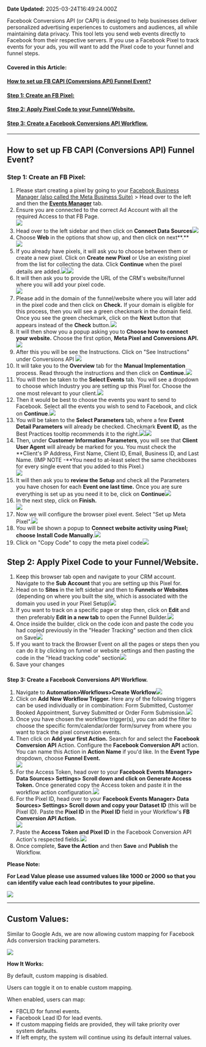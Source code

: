 **Date Updated:** 2025-03-24T16:49:24.000Z

Facebook Conversions API (or CAPI) is designed to help businesses deliver personalized advertising experiences to customers and audiences, all while maintaining data privacy. This tool lets you send web events directly to Facebook from their respective servers. If you use a Facebook Pixel to track events for your ads, you will want to add the Pixel code to your funnel and funnel steps.

  
#### **Covered in this Article:**

#### [**How to set up FB CAPI (Conversions API) Funnel Event?**](#How-to-set-up-FB-CAPI-%28Conversions-API%29-Funnel-Event?)

#### [Step 1: Create an FB Pixel:](#Step-1%3A-Create-an-FB-Pixel%3A)

#### [Step 2: Apply Pixel Code to your Funnel/Website.](#Step-2%3A-Apply-Pixel-Code-to-your-Funnel/Website.)

#### [Step 3: Create a Facebook Conversions API Workflow.](#Step-3%3A-Create-a-Facebook-Conversions-API-Workflow.)
  
  
---

## **How to set up FB CAPI (Conversions API) Funnel Event?**

### **Step 1: Create an FB Pixel:**

  
1. Please start creating a pixel by going to your [Facebook Business Manager (also called the Meta Business Suite)](http://business.facebook.com) \> Head over to the left and then the **[Events Manager](https://www.facebook.com/events%5Fmanager2/)** tab.
2. Ensure you are connected to the correct Ad Account with all the required Access to that FB Page.  
![](https://s3.amazonaws.com/cdn.freshdesk.com/data/helpdesk/attachments/production/48284070737/original/AFb9bOXlqhbRRlui5ZOjvh_Ry7MYiUeFaQ.png?1677521079)
3. Head over to the left sidebar and then click on **Connect Data Sources![](https://s3.amazonaws.com/cdn.freshdesk.com/data/helpdesk/attachments/production/48284518426/original/vpJQuXlQ-fkLtQlkuMXpv-MYw6ymdVS3Ug.png?1677678141)**
4. Choose **Web** in the options that show up, and then click on next**.**  
![](https://s3.amazonaws.com/cdn.freshdesk.com/data/helpdesk/attachments/production/155031423162/original/o_ZF2cyQyA9qLqbmCcAB4FnSrMwgM_mZVA.png?1724244130)
5. If you already have pixels, it will ask you to choose between them or create a new pixel. Click on **Create new Pixel** or Use an existing pixel from the list for collecting the data. Click **Continue** when the pixel details are added.![](https://s3.amazonaws.com/cdn.freshdesk.com/data/helpdesk/attachments/production/48284072690/original/qgMYOqAYudCL0t2rtYthWAkL4dYkgKtGTw.png?1677521908)![](https://s3.amazonaws.com/cdn.freshdesk.com/data/helpdesk/attachments/production/48289558054/original/bJeFGIeh-ZoGTd2Tb-3fON8lBJOKZVrzmw.png?1679940937)
6. It will then ask you to provide the URL of the CRM's website/funnel where you will add your pixel code.  
![](https://s3.amazonaws.com/cdn.freshdesk.com/data/helpdesk/attachments/production/48289558739/original/PAF__5OhEXarHQx5f1VRZQ0TZlm-vIbsgw.png?1679941181)
7. Please add in the domain of the funnel/website where you will later add in the pixel code and then click on **Check.** If your domain is eligible for this process, then you will see a green checkmark in the domain field. Once you see the green checkmark, click on the **Next** button that appears instead of the **Check** button.![](https://s3.amazonaws.com/cdn.freshdesk.com/data/helpdesk/attachments/production/155031423710/original/veyxXsSA6Fng_0nJJ-h34zDLk_G0T6pHwg.png?1724244460)
8. It will then show you a popup asking you to **Choose how to connect your website.** Choose the first option, **Meta Pixel and Conversions API.![](https://s3.amazonaws.com/cdn.freshdesk.com/data/helpdesk/attachments/production/155031423772/original/2XKJ_iM3ak-QJYnGV9iaEabCoJ7BRz3YrQ.png?1724244493)**
9. After this you will be see the Instructions. Click on "See Instructions" under Conversions API **![](https://s3.amazonaws.com/cdn.freshdesk.com/data/helpdesk/attachments/production/155031423901/original/XVw12VjtzU_VoAP_6bxCjCNv6rLP6dILvA.png?1724244584)**
10. It will take you to the **Overview** tab for the **Manual Implementation** process. Read through the instructions and then click on **Continue.![](https://s3.amazonaws.com/cdn.freshdesk.com/data/helpdesk/attachments/production/155031424024/original/hiVjRqpxZCO_lViZiYsnTLm4ZXEmVGnAzA.png?1724244660)**
11. You will then be taken to the **Select Events** tab. You will see a dropdown to choose which Industry you are setting up this Pixel for. Choose the one most relevant to your client.![](https://s3.amazonaws.com/cdn.freshdesk.com/data/helpdesk/attachments/production/155031424282/original/nM0VnSjCU1DEyuvCgbr5GGwT6QoDPYGu5g.png?1724244784)
12. Then it would be best to choose the events you want to send to Facebook. Select all the events you wish to send to Facebook, and click on **Continue**.![](https://s3.amazonaws.com/cdn.freshdesk.com/data/helpdesk/attachments/production/155031424238/original/CRl1a7eHHek535QvXq7QhCP5BFmrWYaPkg.png?1724244768)
13. You will be taken to the **Select Parameters** tab, where a few **Event Detail Parameters** will already be checked. Checkmark **Event ID,** as the Best Practices tooltip recommends it to the right.![](https://s3.amazonaws.com/cdn.freshdesk.com/data/helpdesk/attachments/production/155031424309/original/CHbZI63v1OjLOi_Ha7h6oHqyfTj0LVvOuQ.png?1724244811)![](https://s3.amazonaws.com/cdn.freshdesk.com/data/helpdesk/attachments/production/155031424379/original/McMYaiuIvhk2Q6px-7hY3s_a_EaRqfbWJA.png?1724244863)
14. Then, under **Customer Information Parameters**, you will see that **Client User Agent** will already be marked for you. You must check the **Client's IP Address, First Name, Client ID, Email, Business ID, and Last Name. (IMP NOTE -**You need to at-least select the same checkboxes for every single event that you added to this Pixel.)  
![](https://s3.amazonaws.com/cdn.freshdesk.com/data/helpdesk/attachments/production/155031424583/original/FeAiafdKndcnOzPuYaRsELSlYdmsKUSQqw.png?1724244990)
15. It will then ask you to **review the Setup** and check all the Parameters you have chosen for each **Event one last time.** Once you are sure everything is set up as you need it to be, click on **Continue![](https://s3.amazonaws.com/cdn.freshdesk.com/data/helpdesk/attachments/production/155031424785/original/WeAtZHPMuprCiu9Ut7Rm-FXrPifGfMrvhQ.jpeg?1724245080)**
16. In the next step, click on **Finish.**  
**![](https://s3.amazonaws.com/cdn.freshdesk.com/data/helpdesk/attachments/production/155031424804/original/ZF7ymYlO_hwJVYNgOe1F70jwjVg4FoAolA.png?1724245108)**
17. Now we will configure the browser pixel event. Select "Set up Meta Pixel".![](https://s3.amazonaws.com/cdn.freshdesk.com/data/helpdesk/attachments/production/155032148487/original/18Tq2VZt6EEZr6XOi9J4hVWjJlR_INnAeg.png?1725362743)
18. You will be shown a popup to **Connect website activity using Pixel; choose** **Install Code Manually**.![](https://s3.amazonaws.com/cdn.freshdesk.com/data/helpdesk/attachments/production/155032148583/original/-1I2AK9MpfruM7VYj8molxfqlhrpJF4FrA.png?1725362799)
19. Click on "Copy Code" to copy the meta pixel code![](https://s3.amazonaws.com/cdn.freshdesk.com/data/helpdesk/attachments/production/155032148600/original/OrLfiaNSvaZ4Bc4xMlmbiSB-rwcPXZa2VQ.png?1725362818)

###   

###   

## **Step 2: Apply Pixel Code to your Funnel/Website.**

1. Keep this browser tab open and navigate to your CRM account. Navigate to the **Sub** **Account** that you are setting up this Pixel for.
2. Head on to **Sites** in the left sidebar and then to **Funnels or Websites** (depending on where you built the site, which is associated with the domain you used in your Pixel Setup)![](https://s3.amazonaws.com/cdn.freshdesk.com/data/helpdesk/attachments/production/155032148908/original/7GdEB-pnC5XOcG6GQavHzbCNRMzbKgf-Wg.png?1725362991)
3. If you want to track on a specific page or step then, click on **Edit** and then preferably **Edit in a new tab** to open the Funnel Builder.**![](https://s3.amazonaws.com/cdn.freshdesk.com/data/helpdesk/attachments/production/155032149047/original/MeKMG4wy-FOm_6pRtYT2BZZbQU3NPfou_Q.png?1725363100)**
4. Once inside the builder, click on the code icon and paste the code you had copied previously in the "Header Tracking" section and then click on Save![](https://s3.amazonaws.com/cdn.freshdesk.com/data/helpdesk/attachments/production/155032149385/original/mEKP3Yv7hEmyp1blhUXtHd2fPdpq21S8wQ.png?1725363273)
5. If you want to track the Browser Event on all the pages or steps then you can do it by clicking on funnel or website settings and then pasting the code in the "Head tracking code" section![](https://s3.amazonaws.com/cdn.freshdesk.com/data/helpdesk/attachments/production/155032149705/original/-I69P-F4mIuQBcBpvAgRIT0QdTJSzLAnAA.png?1725363421)
6. Save your changes

###   
**Step 3: Create a Facebook Conversions API Workflow.**

1. Navigate to **Automation>Workflows>Create Workflow![](https://s3.amazonaws.com/cdn.freshdesk.com/data/helpdesk/attachments/production/155032150008/original/v-sU1upHoO-x9IGa4HLW6eW2dhwxPdAS4A.png?1725363584)**
2. Click on **Add New Workflow Trigger.** Here any of the following triggers can be used individually or in combination: Form Submitted, Customer Booked Appointment, Survey Submitted or Order Form Submission.**![](https://s3.amazonaws.com/cdn.freshdesk.com/data/helpdesk/attachments/production/155032150362/original/awZeptMVjJbwk_PPtS5jOvhQjl_kaXI21Q.png?1725363773)**
3. Once you have chosen the workflow trigger(s), you can add the filter to choose the specific form/calendar/order form/survey from where you want to track the pixel conversion events.
4. Then click on **Add your first Action.** Search for and select the **Facebook Conversion API** Action. Configure the **Facebook Conversion API** action. You can name this Action in **Action Name** if you'd like. In the **Event Type** dropdown, choose **Funnel Event.**  
![](https://s3.amazonaws.com/cdn.freshdesk.com/data/helpdesk/attachments/production/155032151023/original/XvIqeQ42GaEENsh1S-28AJ_RmIhxAx3aZw.png?1725364054)
5. For the Access Token, head over to your **Facebook Events Manager> Data Sources> Settings> Scroll down and click on Generate Access Token.** Once generated copy the Access token and paste it in the workflow action configuration.![](https://s3.amazonaws.com/cdn.freshdesk.com/data/helpdesk/attachments/production/155032151448/original/nNO1m9hBF53AoUjcdI6jTAngHwZjphesrg.jpeg?1725364264)
6. For the Pixel ID, head over to your **Facebook Events Manager> Data Sources> Settings> Scroll down and copy your Dataset ID** (this will be Pixel ID). Paste the **Pixel ID** in the **Pixel ID** field in your Workflow's **FB Conversion API Action.**  
**![](https://s3.amazonaws.com/cdn.freshdesk.com/data/helpdesk/attachments/production/155032151439/original/H-wRfkeISdeGz9XM_qxfxEA2gCQp8Ws5dQ.jpeg?1725364262)**
7. Paste the **Access Token and Pixel ID**  in the Facebook Conversion API Action's respected fields.![](https://s3.amazonaws.com/cdn.freshdesk.com/data/helpdesk/attachments/production/155032151572/original/bbgxCtJlb3G6T3FBXPaNEiouqGfy0gk1KQ.png?1725364339)
8. Once complete, **Save the Action** and then **Save** and **Publish** the Workflow.

  
**Please Note:**

**For Lead Value please use assumed values like 1000 or 2000 so that you can identify value each lead contributes to your pipeline.**

**![](https://s3.amazonaws.com/cdn.freshdesk.com/data/helpdesk/attachments/production/155032151876/original/WVpH1GiO1F91-z_v5JdN4YictKhz4kl3_g.png?1725364516)**
  
  
---

## **Custom Values:**

  
Similar to Google Ads, we are now allowing custom mapping for Facebook Ads conversion tracking parameters.

  
![](https://s3.amazonaws.com/cdn.freshdesk.com/data/helpdesk/attachments/production/155043835950/original/gG6WcLmyidLSEdiRgYprTlogL8BqVfs3aQ.png?1742815104)  

  
**How It Works:**

  
By default, custom mapping is disabled.

Users can toggle it on to enable custom mapping.

  
When enabled, users can map:

* FBCLID for funnel events.
* Facebook Lead ID for lead events.
* If custom mapping fields are provided, they will take priority over system defaults.
* If left empty, the system will continue using its default internal values.
  
  